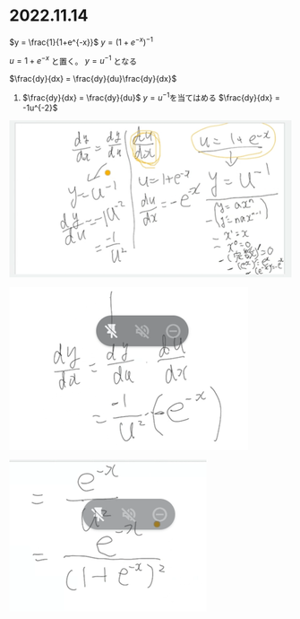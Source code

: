 # 2022.11.14

$y = \frac{1}{1+e^{-x}}$
$y = (1 + e^{-x})^{-1}$

$u = 1 + e^{-x}$ と置く。
$y = u^{-1}$ となる

$\frac{dy}{dx} = \frac{dy}{du}\frac{dy}{dx}$

1. $\frac{dy}{dx} = \frac{dy}{du}$
$y = u^{-1}$を当てはめる
$\frac{dy}{dx} = -1u^{-2}$

![](2022-11-14-09-23-32.png)

![](2022-11-14-09-24-41.png)


![](2022-11-14-09-26-21.png)
